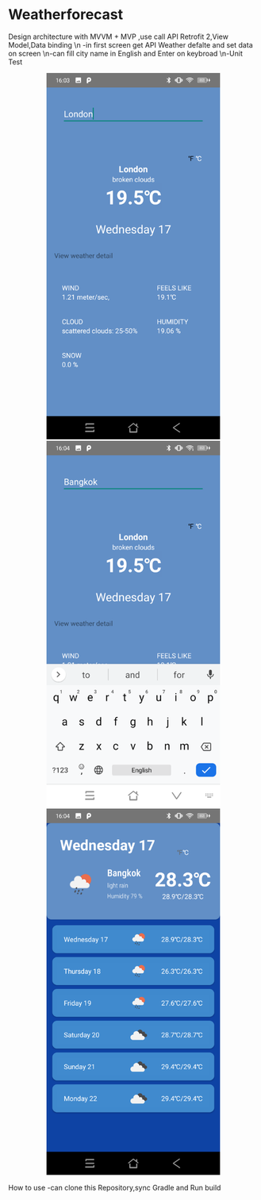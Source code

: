 # Weatherforecast

Design architecture with MVVM + MVP ,use call API Retrofit 2,View Model,Data binding
 \n -in first screen get API Weather defalte and set data on screen
 \n-can fill city name in English and Enter on keybroad
 \n-Unit Test
 
 <p align="center">
  <img src="/img/Screenshot_20200617-160348.png" width="350" title="Main Weather">
  <img src="/img/Screenshot_20200617-160411.png" width="350" alt="Pass enter on Keybroad">
  <img src="/img/Screenshot_20200617-160427.png" width="350" alt="7-day forecast">
</p>

 How to use 
  -can clone this Repository,sync Gradle and Run build
